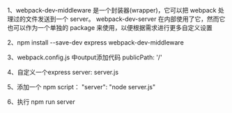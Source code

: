 1、webpack-dev-middleware 是一个封装器(wrapper)，它可以把 webpack 处理过的文件发送到一个 server。 webpack-dev-server 在内部使用了它，然而它也可以作为一个单独的 package 来使用，以便根据需求进行更多自定义设置

2、npm install --save-dev express webpack-dev-middleware

3、webpack.config.js 中output添加代码 publicPath: '/'

4、自定义一个express server: server.js

5、添加一个 npm script： "server": "node server.js"

6、执行 npm run server

